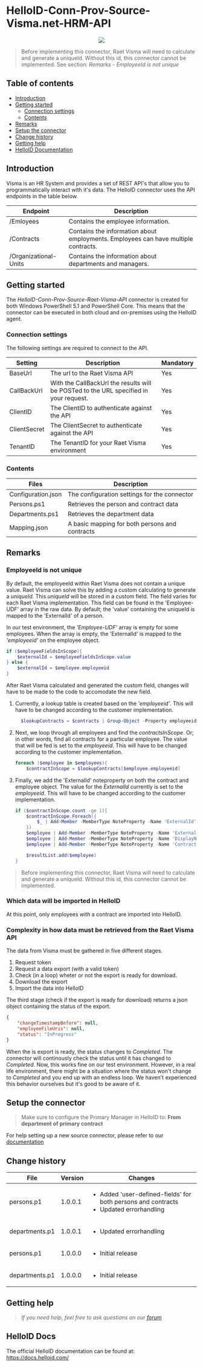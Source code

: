 # HelloID-Conn-Prov-Source-Visma.net-HRM-API

<p align="center">
  <img src="https://www.visma.com/globalassets/global/common-images/logos/vismalogo.svg">
</p>

> Before implementing this connector, Raet Visma will need to calculate and generate a uniqueId. Without this id, this connector cannot be implemented.
> See section: _Remarks - EmployeeId is not unique_

## Table of contents

- [Introduction](#Introduction)
- [Getting started](#Getting-started)
  + [Connection settings](#Connection-settings)
  + [Contents](#Contents)
- [Remarks](#Remarks)
- [Setup the connector](Setup-The-Connector)
- [Change history](Change-history)
- [Getting help](Getting-help)
- [HelloID Documentation](HelloID-Docs)

## Introduction

Visma is an HR System and provides a set of REST API's that allow you to programmatically interact with it's data. The HelloID connector uses the API endpoints in the table below.

| Endpoint | Description |
| ------------ | ----------- |
| /Emloyees | Contains the employee information. |
| /Contracts | Contains the information about employments. Employees can have multiple contracts. |
| /Organizational-Units | Contains the information about departments and managers. |

## Getting started

The _HelloID-Conn-Prov-Source-Raet-Visma-API_ connector is created for both Windows PowerShell 5.1 and PowerShell Core. This means that the connector can be executed in both cloud and on-premises using the HelloID agent.

### Connection settings

The following settings are required to connect to the API.

| Setting     | Description | Mandatory |
| ------------ | ----------- | ----------- |
| BaseUrl | The url to the Raet Visma API | Yes |
| CallBackUrl | With the CallBackUrl the results will be POSTed to the URL specified in your request. | Yes |
| ClientID | The ClientID to authenticate against the API | Yes |
| ClientSecret | The ClientSecret to authenticate against the API | Yes |
| TenantID | The TenantID for your Raet Visma environment| Yes |

### Contents

| Files       | Description                                |
| ----------- | ------------------------------------------ |
| Configuration.json | The configuration settings for the connector |
| Persons.ps1 | Retrieves the person and contract data |
| Departments.ps1 | Retrieves the department data |
| Mapping.json | A basic mapping for both persons and contracts |

## Remarks

### EmployeeId is not unique

By default, the employeeId within Raet Visma does not contain a unique value. Raet Visma can solve this by adding a custom calculating to generate a
_uniqueId_. This _uniqueId_ will be stored in a custom field. The field varies for each Raet Visma implementation.
This field can be found in the 'Employee-UDF' array in the raw data. By default; the 'value' containing the uniqueId is mapped to the 'ExternalId' of a person.

In our test environment, the _'Employee-UDF'_ array is empty for some employees. When the array is empty, the 'ExternalId' is mapped to the _'employeeid'_ on the employee object.

```powershell
if ($employeeFieldsInScope){
    $externalId = $employeeFieldsInScope.value
} else {
    $externalId = $employee.employeeid
}
```

After Raet Visma calculated and generated the custom field, changes will have to be made to the code to accomodate the new field.

1. Currently, a lookup table is created based on the _'employeeid'_. This will have to be changed according to the customer implementation.

    ```powershell
      $lookupContracts = $contracts | Group-Object -Property employeeid -AsHashTable
    ```

2. Next, we loop through all employees and find the _contractsInScope_. Or; in other words, find all contracts for a particular employee. The value that will be fed is set to the _employeeid_. This will have to be changed according to the customer implementation.

    ```powershell
    foreach ($employee in $employees){
        $contractInScope = $lookupContracts[$employee.employeeid]
    ```

3. Finally, we add the 'ExternalId' noteproperty on both the contract and employee object. The value for the _ExternalId_ currently is set to the _employeeid_. This will have to be changed according to the customer implementation.

    ```powershell
    if ($contractInScope.count -ge 1){
        $contractInScope.Foreach({
            $_ | Add-Member -MemberType NoteProperty -Name 'ExternalId' -Value $_.employeeid
        })
        $employee | Add-Member -MemberType NoteProperty -Name 'ExternalId' -Value $employee.employeeid
        $employee | Add-Member -MemberType NoteProperty -Name 'DisplayName' -Value $employee.formattedname
        $employee | Add-Member -MemberType NoteProperty -Name 'Contracts' -Value $contractInScope

        $resultList.add($employee)
    }
    ```

> Before implementing this connector, Raet Visma will need to calculate and generate a uniqueId. Without this id, this connector cannot be implemented.

### Which data will be imported in HelloID

At this point, only employees _with_ a contract are imported into HelloID.

### Complexity in how data must be retrieved from the Raet Visma API

The data from Visma must be gathered in five different stages.
1. Request token
2. Request a data export (with a valid token)
3. Check (in a loop) wheter or not the export is ready for download.
4. Download the export
5. Import the data into HelloID

The third stage (check if the export is ready for download) returns a json object containing the status of the export.

```json
{
    "changeTimestampBefore": null,
    "employeeFileUris": null,
    "status": "InProgress"
}
```

When the is export is ready, the status changes to _Completed_. The connector will continously check the status until it has changed to _Completed_.
Now, this works fine on our test environment. However, in a real life environment, there might be a situation where the status won't change to _Completed_ and you end up with an endless loop. We haven't experienced this behavior ourselves but it's good to be aware of it.

## Setup the connector

> Make sure to configure the Primary Manager in HelloID to: __From department of primary contract__

For help setting up a new source connector, please refer to our [documentation](https://docs.helloid.com/hc/en-us/articles/360012388639-How-to-add-a-source-system)

## Change history

| File               | Version | Changes
| ------------------ | ------- | ----------------|
| persons.p1         | 1.0.0.1 | <ul><li>Added 'user-defined-fields' for both persons and contracts</li><li>Updated errorhandling</li></ul> |
| departments.p1     | 1.0.0.1 | <ul><li>Updated errorhandling</li></ul> |
| persons.p1         | 1.0.0.0 | <ul><li>Initial release</li></ul> |
| departments.p1     | 1.0.0.0 | <ul><li>Initial release</li></ul> |

## Getting help

> _If you need help, feel free to ask questions on our [forum](https://forum.helloid.com)_

## HelloID Docs

The official HelloID documentation can be found at: https://docs.helloid.com/
